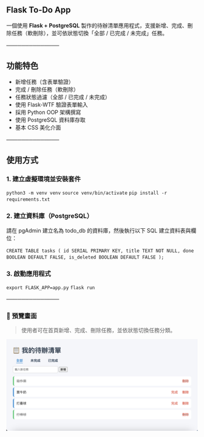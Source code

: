 
## Flask To-Do App

一個使用 **Flask + PostgreSQL** 製作的待辦清單應用程式，支援新增、完成、刪除任務（軟刪除），並可依狀態切換「全部 / 已完成 / 未完成」任務。

──────────────

## 功能特色

- 新增任務（含表單驗證）
- 完成 / 刪除任務（軟刪除）
- 任務狀態過濾（全部 / 已完成 / 未完成）
- 使用 Flask-WTF 驗證表單輸入
- 採用 Python OOP 架構撰寫
- 使用 PostgreSQL 資料庫存取
- 基本 CSS 美化介面

──────────────

## 使用方式

### 1. 建立虛擬環境並安裝套件

`python3 -m venv venv`
`source venv/bin/activate`
`pip install -r requirements.txt`

### 2. 建立資料庫（PostgreSQL）

請在 pgAdmin 建立名為 todo_db 的資料庫，然後執行以下 SQL 建立資料表與欄位：

`CREATE TABLE tasks (
    id SERIAL PRIMARY KEY,
    title TEXT NOT NULL,
    done BOOLEAN DEFAULT FALSE,
    is_deleted BOOLEAN DEFAULT FALSE
);`

### 3. 啟動應用程式

`export FLASK_APP=app.py`
`flask run`

──────────────

### 📸 預覽畫面

> 使用者可在首頁新增、完成、刪除任務，並依狀態切換任務分類。

![主畫面](screenshots/home.png)
